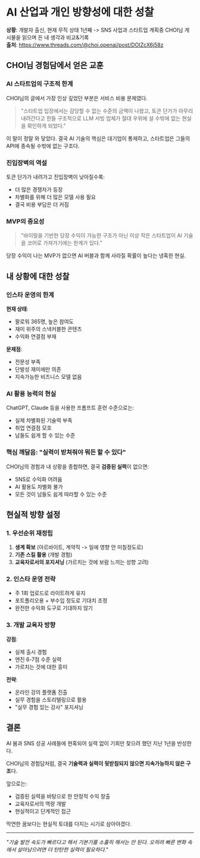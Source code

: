 # AI 산업과 개인 방향성에 대한 성찰

**상황**: 개발자 출신, 현재 무직 상태 1년째 -> SNS 사업과 스타트업 계획중 CHOI님 게시물을 읽으며 든 내 생각과 비교&기록<br>
**출처**: https://www.threads.com/@choi.openai/post/DOIZcX6j58z


## CHOI님 경험담에서 얻은 교훈

### AI 스타트업의 구조적 한계

CHOI님의 글에서 가장 인상 깊었던 부분은 서비스 비용 문제였다.

> "스타트업 입장에서는 감당할 수 없는 수준의 금액이 나왔고, 토큰 단가가 아무리 내려간다고 한들 구조적으로 LLM 서빙 업체가 절대 우위에 설 수밖에 없는 현실을 확인하게 되었다."

이 말이 정말 와 닿았다. 결국 AI 기술의 핵심은 대기업이 통제하고, 스타트업은 그들의 API에 종속될 수밖에 없는 구조다.

### 진입장벽의 역설

토큰 단가가 내려가고 진입장벽이 낮아질수록:
- 더 많은 경쟁자가 등장
- 차별화를 위해 더 많은 모델 사용 필요
- 결국 비용 부담은 더 커짐

### MVP의 중요성

> "바이럴을 기반한 당장 수익이 가능한 구조가 아닌 이상 작은 스타트업이 AI 기술을 코어로 가져가기에는 한계가 있다."

당장 수익이 나는 MVP가 없으면 AI 버블과 함께 사라질 확률이 높다는 냉혹한 현실.

## 내 상황에 대한 성찰

### 인스타 운영의 한계

**현재 상태**:
- 팔로워 365명, 높은 참여도
- 재미 위주의 스낵커블한 콘텐츠
- 수익화 연결점 부재

**문제점**:
- 전문성 부족
- 단발성 재미에만 의존
- 지속가능한 비즈니스 모델 없음

### AI 활용 능력의 현실

ChatGPT, Claude 등을 사용한 프롬프트 훈련 수준으로는:
- 실제 차별화된 기술력 부족
- 취업 연결점 모호
- 남들도 쉽게 할 수 있는 수준

### 핵심 깨달음: "실력이 받쳐줘야 뭐든 할 수 있다"

CHOI님의 경험과 내 상황을 종합하면, 결국 **검증된 실력**이 없으면:
- SNS로 수익화 어려움
- AI 활용도 차별화 불가
- 모든 것이 남들도 쉽게 따라할 수 있는 수준

## 현실적 방향 설정

### 1. 우선순위 재정립
1. **생계 확보** (아르바이트, 계약직 -> 일에 영향 안 미칠정도로)
2. **기존 스킬 활용** (개발 경험)
3. **교육자로서의 포지셔닝** (가르치는 것에 보람 느끼는 성향 고려)

### 2. 인스타 운영 전략
- 주 1회 업로드로 라이트하게 유지
- 포트폴리오용 + 부수입 정도로 기대치 조정
- 완전한 수익화 도구로 기대하지 않기

### 3. 개발 교육자 방향
**강점**:
- 실제 출시 경험
- 엔진 6-7점 수준 실력
- 가르치는 것에 대한 흥미

**전략**:
- 온라인 강의 플랫폼 진출
- 실무 경험을 스토리텔링으로 활용
- "실무 경험 있는 강사" 포지셔닝

## 결론

AI 붐과 SNS 성공 사례들에 현혹되어 실력 없이 기회만 찾으려 했던 지난 1년을 반성한다. 

CHOI님의 경험담처럼, 결국 **기술력과 실력이 뒷받침되지 않으면 지속가능하지 않은 구조**다. 

앞으로는:
- 검증된 실력을 바탕으로 한 안정적 수익 창출
- 교육자로서의 역량 개발
- 현실적이고 단계적인 접근

막연한 꿈보다는 현실적 토대를 다지는 시기로 삼아야겠다.

---

*"기술 발전 속도가 빠르다고 해서 기본기를 소홀히 해서는 안 된다. 오히려 빠른 변화 속에서 살아남으려면 더 탄탄한 실력이 필요하다."*
